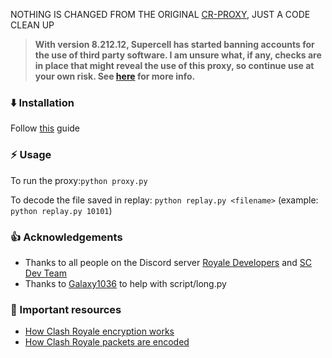 NOTHING IS CHANGED FROM THE ORIGINAL [CR-PROXY](https://github.com/royale-proxy/cr-proxy), JUST A CODE CLEAN UP

> **With version 8.212.12, Supercell has started banning accounts for the use of third party software. I am unsure what, if any, checks are in place that might reveal the use of this proxy, so continue use at your own risk.  See [here](http://supercell.com/en/safe-and-fair-play/) for more info.**


### :arrow_down:  Installation

Follow [this](https://github.com/cr-api/cr-api/wiki/The-Proxy-way-for-Noobs) guide

### :zap:  Usage

To run the proxy:```python proxy.py```

To decode the file saved in replay: ```python replay.py <filename>```
(example: ```python replay.py 10101```)


### :thumbsup:  Acknowledgements

- Thanks to all people on the Discord server [Royale Developers](https://discord.gg/BuUtGPM) and [SC Dev Team](https://discord.gg/hTVhy3V)
- Thanks to [Galaxy1036](https://github.com/Galaxy1036) to help with script/long.py 


### :book:  Important resources

- [How Clash Royale encryption works](https://github.com/clugh/cocdp/wiki/Protocol)
- [How Clash Royale packets are encoded](https://github.com/royale-proxy/cr-messages)
